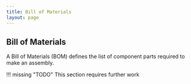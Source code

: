 ```yaml
---
title: Bill of Materials
layout: page
---
```


## Bill of Materials

A Bill of Materials (BOM) defines the list of component parts required to make an assembly.

!!! missing "TODO"
	This section requires further work
